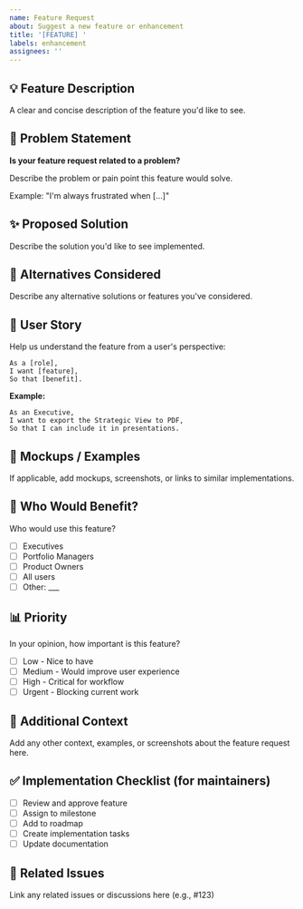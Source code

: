 ```yaml
---
name: Feature Request
about: Suggest a new feature or enhancement
title: '[FEATURE] '
labels: enhancement
assignees: ''
---
```


## 💡 Feature Description

A clear and concise description of the feature you'd like to see.

## 🎯 Problem Statement

**Is your feature request related to a problem?**

Describe the problem or pain point this feature would solve.

Example: "I'm always frustrated when [...]"

## ✨ Proposed Solution

Describe the solution you'd like to see implemented.

## 🔄 Alternatives Considered

Describe any alternative solutions or features you've considered.

## 📖 User Story

Help us understand the feature from a user's perspective:

```
As a [role],
I want [feature],
So that [benefit].
```

**Example:**
```
As an Executive,
I want to export the Strategic View to PDF,
So that I can include it in presentations.
```

## 🎨 Mockups / Examples

If applicable, add mockups, screenshots, or links to similar implementations.

## 👥 Who Would Benefit?

Who would use this feature?
- [ ] Executives
- [ ] Portfolio Managers
- [ ] Product Owners
- [ ] All users
- [ ] Other: ___

## 📊 Priority

In your opinion, how important is this feature?
- [ ] Low - Nice to have
- [ ] Medium - Would improve user experience
- [ ] High - Critical for workflow
- [ ] Urgent - Blocking current work

## 📝 Additional Context

Add any other context, examples, or screenshots about the feature request here.

## ✅ Implementation Checklist (for maintainers)

- [ ] Review and approve feature
- [ ] Assign to milestone
- [ ] Add to roadmap
- [ ] Create implementation tasks
- [ ] Update documentation

## 🔗 Related Issues

Link any related issues or discussions here (e.g., #123)


